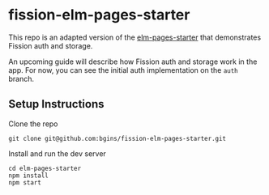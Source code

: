 # fission-elm-pages-starter

This repo is an adapted version of the [elm-pages-starter](https://github.com/dillonkearns/elm-pages-starter) that demonstrates Fission auth and storage.

An upcoming guide will describe how Fission auth and storage work in the app. For now, you can see the initial auth implementation on the `auth` branch.

## Setup Instructions

Clone the repo

```
git clone git@github.com:bgins/fission-elm-pages-starter.git
```

Install and run the dev server

```
cd elm-pages-starter
npm install
npm start
```
